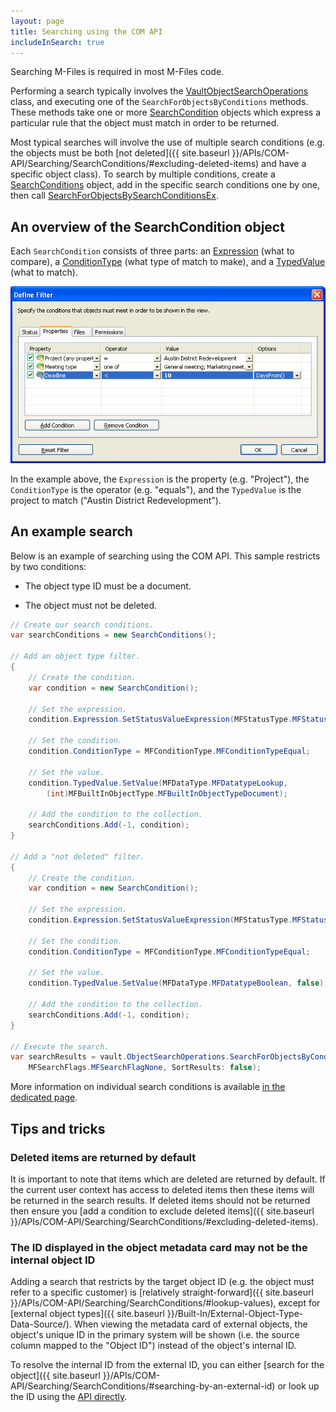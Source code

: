 ```yaml
---
layout: page
title: Searching using the COM API
includeInSearch: true
---
```


Searching M-Files is required in most M-Files code.

Performing a search typically involves the [VaultObjectSearchOperations](https://www.m-files.com/api/documentation/latest/index.html#MFilesAPI~VaultObjectSearchOperations.html) class, and executing one of the `SearchForObjectsByConditions` methods.  These methods take one or more [SearchCondition](https://www.m-files.com/api/documentation/latest/index.html#MFilesAPI~SearchCondition.html) objects which express a particular rule that the object must match in order to be returned.

Most typical searches will involve the use of multiple search conditions (e.g. the objects must be both [not deleted]({{ site.baseurl }}/APIs/COM-API/Searching/SearchConditions/#excluding-deleted-items) and have a specific object class).  To search by multiple conditions, create a [SearchConditions](https://www.m-files.com/api/documentation/latest/index.html#MFilesAPI~SearchConditions.html) object, add in the specific search conditions one by one, then call [SearchForObjectsBySearchConditionsEx](https://www.m-files.com/api/documentation/latest/index.html#MFilesAPI~VaultObjectSearchOperations~SearchForObjectsByConditionsEx.html).

## An overview of the SearchCondition object

Each `SearchCondition` consists of three parts: an [Expression](https://www.m-files.com/api/documentation/latest/index.html#MFilesAPI~SearchCondition~Expression.html) (what to compare), a [ConditionType](https://www.m-files.com/api/documentation/latest/index.html#MFilesAPI~MFConditionType.html) (what type of match to make), and a [TypedValue](https://www.m-files.com/api/documentation/latest/index.html#MFilesAPI~SearchCondition~TypedValue.html) (what to match).

![An image showing several search conditions in the user interface](SearchCondition_MFShell.png)

In the example above, the `Expression` is the property (e.g. "Project"), the `ConditionType` is the operator (e.g. "equals"), and the `TypedValue` is the project to match ("Austin District Redevelopment").

## An example search

Below is an example of searching using the COM API.  This sample restricts by two conditions:

* The object type ID must be a document.

* The object must not be deleted.

```csharp
// Create our search conditions.
var searchConditions = new SearchConditions();

// Add an object type filter.
{
	// Create the condition.
	var condition = new SearchCondition();

	// Set the expression.
	condition.Expression.SetStatusValueExpression(MFStatusType.MFStatusTypeObjectTypeID);

	// Set the condition.
	condition.ConditionType = MFConditionType.MFConditionTypeEqual;

	// Set the value.
	condition.TypedValue.SetValue(MFDataType.MFDatatypeLookup, 
		(int)MFBuiltInObjectType.MFBuiltInObjectTypeDocument);

	// Add the condition to the collection.
	searchConditions.Add(-1, condition);
}

// Add a "not deleted" filter.
{
	// Create the condition.
	var condition = new SearchCondition();

	// Set the expression.
	condition.Expression.SetStatusValueExpression(MFStatusType.MFStatusTypeDeleted);

	// Set the condition.
	condition.ConditionType = MFConditionType.MFConditionTypeEqual;

	// Set the value.
	condition.TypedValue.SetValue(MFDataType.MFDatatypeBoolean, false);

	// Add the condition to the collection.
	searchConditions.Add(-1, condition);
}

// Execute the search.
var searchResults = vault.ObjectSearchOperations.SearchForObjectsByConditionsEx(searchConditions,
	MFSearchFlags.MFSearchFlagNone, SortResults: false);
```

<p class="note">More information on individual search conditions is available <a href="{{ site.baseurl }}/APIs/COM-API/Searching/SearchConditions">in the dedicated page</a>.</p>

## Tips and tricks

### Deleted items are returned by default

It is important to note that items which are deleted are returned by default.  If the current user context has access to deleted items then these items will be returned in the search results.  If deleted items should not be returned then ensure you [add a condition to exclude deleted items]({{ site.baseurl }}/APIs/COM-API/Searching/SearchConditions/#excluding-deleted-items).

### The ID displayed in the object metadata card may not be the internal object ID

Adding a search that restricts by the target object ID (e.g. the object must refer to a specific customer) is [relatively straight-forward]({{ site.baseurl }}/APIs/COM-API/Searching/SearchConditions/#lookup-values), except for [external object types]({{ site.baseurl }}/Built-In/External-Object-Type-Data-Source/).  When viewing the metadata card of external objects, the object's unique ID in the primary system will be shown (i.e. the source column mapped to the "Object ID") instead of the object's internal ID.

To resolve the internal ID from the external ID, you can either [search for the object]({{ site.baseurl }}/APIs/COM-API/Searching/SearchConditions/#searching-by-an-external-id) or look up the ID using the [API directly](https://www.m-files.com/api/documentation/latest/index.html#MFilesAPI~VaultValueListItemOperations~GetValueListItemByDisplayID.html).